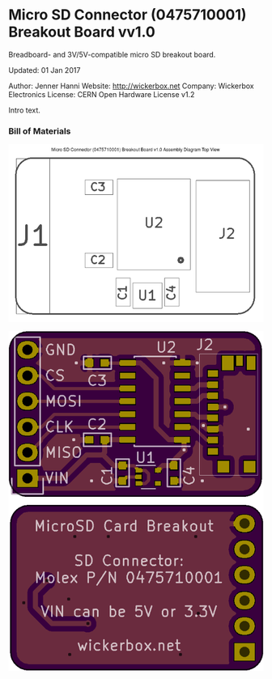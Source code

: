 <!--- start title --->
# Micro SD Connector (0475710001) Breakout Board vv1.0
Breadboard- and 3V/5V-compatible micro SD breakout board.


Updated: 01 Jan 2017

Author: Jenner Hanni
Website: http://wickerbox.net
Company: Wickerbox Electronics
License: CERN Open Hardware License v1.2

<!--- end title --->
Intro text.

### Bill of Materials

<!--- bom start --->
<!--- bom end --->
![Assembly Diagram](assembly.png)

![Gerber Preview](preview.png)

